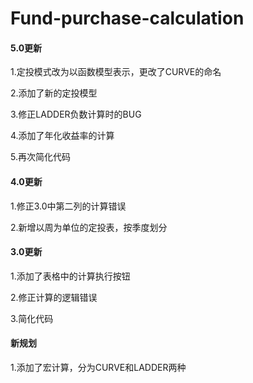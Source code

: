 # Fund-purchase-calculation

#### 5.0更新
1.定投模式改为以函数模型表示，更改了CURVE的命名

2.添加了新的定投模型

3.修正LADDER负数计算时的BUG

4.添加了年化收益率的计算

5.再次简化代码

#### 4.0更新
1.修正3.0中第二列的计算错误

2.新增以周为单位的定投表，按季度划分

#### 3.0更新
1.添加了表格中的计算执行按钮

2.修正计算的逻辑错误

3.简化代码

#### 新规划
1.添加了宏计算，分为CURVE和LADDER两种

